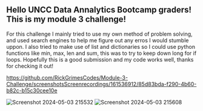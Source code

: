 ## Hello UNCC Data Annalytics Bootcamp graders! This is my module 3 challenge!
For this challenge I mainly tried to use my own method of problem solving, and used search engines to help me figure out any erros I would stumble uppon. 
I also tried to make use of list and dictionaries so I could use python functions like min, max, len and sum, this was to try to keep down long for if loops.
Hopefully this is a good submission and my code works well, thanks for checking it out!


https://github.com/RickGrimesCodes/Module-3-Challenge/screenshotsScreenrecordings/161536912/85d83bda-f290-4b60-b82c-b15c30cee10e

![Screenshot 2024-05-03 215532](https://github.com/RickGrimesCodes/Module-3-Challenge/screenshotsScreenrecordings/161536912/d0bb4176-34f3-4a44-946a-424c609a870b)
![Screenshot 2024-05-03 215608](https://github.com/RickGrimesCodes/Module-3-Challenge/screenshotsScreenrecordings/161536912/78d65f07-1e09-4908-b530-9fe2d8af8f3b)
